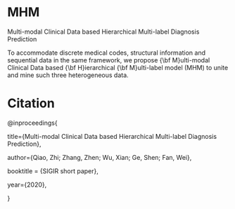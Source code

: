 # MHM
Multi-modal Clinical Data based Hierarchical Multi-label Diagnosis Prediction


To accommodate discrete medical codes, structural information and sequential data in the same framework, we propose {\bf M}ulti-modal Clinical Data based {\bf H}ierarchical {\bf M}ulti-label model (MHM) to unite and mine such three heterogeneous data.

# Citation
@inproceedings{

  title={Multi-modal Clinical Data based Hierarchical Multi-label Diagnosis Prediction}, 
  
  author={Qiao, Zhi; Zhang, Zhen; Wu, Xian; Ge, Shen; Fan, Wei}, 
  
  booktitle = {SIGIR short paper},
  
  year={2020}, 

}
